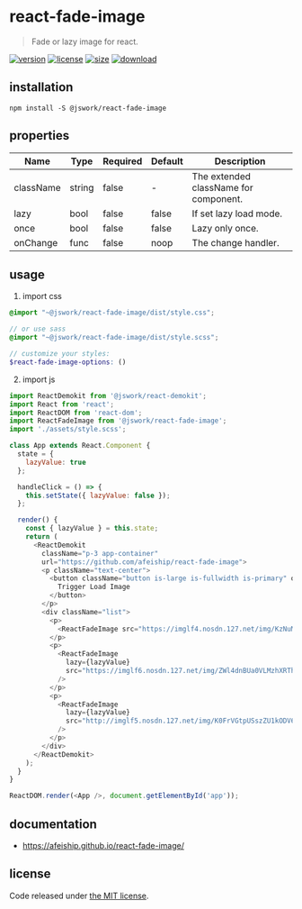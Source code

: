 # react-fade-image
> Fade or lazy image for react.

[![version][version-image]][version-url]
[![license][license-image]][license-url]
[![size][size-image]][size-url]
[![download][download-image]][download-url]

## installation
```shell
npm install -S @jswork/react-fade-image
```

## properties
| Name      | Type   | Required | Default | Description                           |
| --------- | ------ | -------- | ------- | ------------------------------------- |
| className | string | false    | -       | The extended className for component. |
| lazy      | bool   | false    | false   | If set lazy load mode.                |
| once      | bool   | false    | false   | Lazy only once.                       |
| onChange  | func   | false    | noop    | The change handler.                   |


## usage
1. import css
  ```scss
  @import "~@jswork/react-fade-image/dist/style.css";

  // or use sass
  @import "~@jswork/react-fade-image/dist/style.scss";

  // customize your styles:
  $react-fade-image-options: ()
  ```
2. import js
  ```js
  import ReactDemokit from '@jswork/react-demokit';
  import React from 'react';
  import ReactDOM from 'react-dom';
  import ReactFadeImage from '@jswork/react-fade-image';
  import './assets/style.scss';

  class App extends React.Component {
    state = {
      lazyValue: true
    };

    handleClick = () => {
      this.setState({ lazyValue: false });
    };

    render() {
      const { lazyValue } = this.state;
      return (
        <ReactDemokit
          className="p-3 app-container"
          url="https://github.com/afeiship/react-fade-image">
          <p className="text-center">
            <button className="button is-large is-fullwidth is-primary" onClick={this.handleClick}>
              Trigger Load Image
            </button>
          </p>
          <div className="list">
            <p>
              <ReactFadeImage src="https://imglf4.nosdn.127.net/img/KzNuMlRKSFVENitYYjJBYnU5Q2cwQjRjd0ljSURUWmxZeGxvWVlOYnhHZWRReFBoUVJWUXFRPT0.jpg?imageView&thumbnail=1680x0&quality=96&stripmeta=0&type=jpg" />
            </p>
            <p>
              <ReactFadeImage
                lazy={lazyValue}
                src="https://imglf6.nosdn.127.net/img/ZWl4dnBUa0VLMzhXRThRbnV3UWlQelY1dGNPeUdQMUhib2IwOEVvTEhvUTRISnUwNmkwekV3PT0.jpg?imageView&thumbnail=3000y2000&type=jpg&quality=96&stripmeta=0&type=jpg%7Cwatermark&type=2&text=wqkgeHVlc2h1wrdBcnRvbW8gLyA3NzQzNzQ2NTUubG9mdGVyLmNvbQ==&font=bXN5aA==&gravity=southwest&dissolve=30&fontsize=680&dx=32&dy=36&stripmeta=0"
              />
            </p>
            <p>
              <ReactFadeImage
                lazy={lazyValue}
                src="http://imglf5.nosdn.127.net/img/K0FrVGtpUSszZU1kODV6SzZUSFZaNFhGaEliU29uSmJzL3lXdUpoK3ZLdjMyNWp1OWJTRnB3PT0.jpg?imageView&thumbnail=3000y1687&type=jpg&quality=96&stripmeta=0&type=jpg"
              />
            </p>
          </div>
        </ReactDemokit>
      );
    }
  }

  ReactDOM.render(<App />, document.getElementById('app'));

  ```

## documentation
- https://afeiship.github.io/react-fade-image/


## license
Code released under [the MIT license](https://github.com/afeiship/react-fade-image/blob/master/LICENSE.txt).

[version-image]: https://img.shields.io/npm/v/@jswork/react-fade-image
[version-url]: https://npmjs.org/package/@jswork/react-fade-image

[license-image]: https://img.shields.io/npm/l/@jswork/react-fade-image
[license-url]: https://github.com/afeiship/react-fade-image/blob/master/LICENSE.txt

[size-image]: https://img.shields.io/bundlephobia/minzip/@jswork/react-fade-image
[size-url]: https://github.com/afeiship/react-fade-image/blob/master/dist/react-fade-image.min.js

[download-image]: https://img.shields.io/npm/dm/@jswork/react-fade-image
[download-url]: https://www.npmjs.com/package/@jswork/react-fade-image
